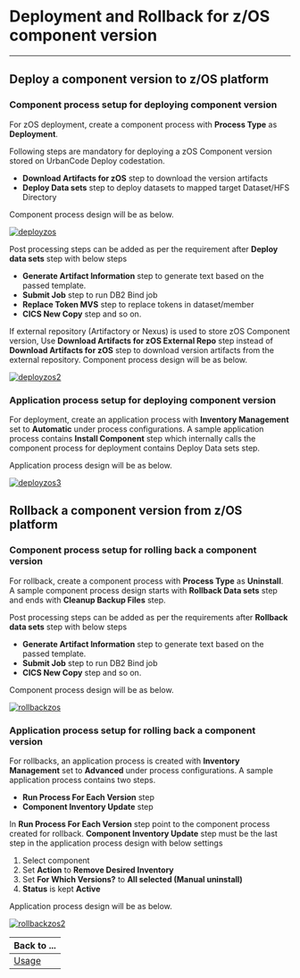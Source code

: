 # Deployment and Rollback for z/OS component version

---

## Deploy a component version to z/OS platform

### Component process setup for deploying component version

For zOS deployment, create a component process with __Process Type__ as __Deployment__.

Following steps are mandatory for deploying a zOS Component version stored on UrbanCode Deploy codestation.
* __Download Artifacts for zOS__ step to download the version artifacts
* __Deploy Data sets__ step to deploy datasets to mapped target Dataset/HFS Directory

Component process design will be as below.

[![deployzos](../media/deployzos.png)](../media/deployzos.png)

Post processing steps can be added as per the requirement after __Deploy data sets__ step with below steps
* __Generate Artifact Information__ step to generate text based on the passed template.
* __Submit Job__ step to run DB2 Bind job
* __Replace Token MVS__ step to replace tokens in dataset/member
* __CICS New Copy__ step and so on.

If external repository (Artifactory or Nexus) is used to store zOS Component version, Use __Download Artifacts for zOS External Repo__ step instead of __Download Artifacts for zOS__ step to download version artifacts from the external repository.
Component process design will be as below.

[![deployzos2](../media/deployzos2.png)](../media/deployzos2.png)

### Application process setup for deploying component version

For deployment, create an application process with __Inventory Management__ set to __Automatic__ under process configurations.
A sample application process contains __Install Component__ step which internally calls the component process for deployment contains Deploy Data sets step.

Application process design will be as below.

[![deployzos3](../media/deployzos3.png)](../media/deployzos3.png)

## Rollback a component version from z/OS platform

### Component process setup for rolling back a component version

For rollback, create a component process with __Process Type__ as __Uninstall__.
A sample component process design starts with __Rollback Data sets__ step and ends with __Cleanup Backup Files__ step.

Post processing steps can be added as per the requirements after __Rollback data sets__ step with below steps
* __Generate Artifact Information__ step to generate text based on the passed template.
* __Submit Job__ step to run DB2 Bind job
* __CICS New Copy__ step and so on.

Component process design will be as below.

[![rollbackzos](../media/rollbackzos.png)](../media/rollbackzos.png)

### Application process setup for rolling back a component version

For rollbacks, an application process is created with __Inventory Management__ set to __Advanced__ under process configurations.
A sample application process contains two steps.
* __Run Process For Each Version__ step
* __Component Inventory Update__ step

In __Run Process For Each Version__ step point to the component process created for rollback.
__Component Inventory Update__ step must be the last step in the application process design with below settings

1. Select component
2. Set __Action__ to __Remove Desired Inventory__
3. Set __For Which Versions?__ to __All selected (Manual uninstall)__
4. __Status__ is kept __Active__

Application process design will be as below.

[![rollbackzos2](../media/rollbackzos2.png)](../media/rollbackzos2.png)


| Back to ...          |
|----------------------|
| [Usage](../usage.md) |
